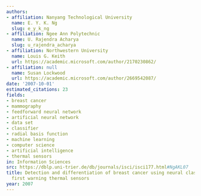 ```yaml
---
authors:
- affiliation: Nanyang Technological University
  name: E. Y. K. Ng
  slug: e_y_k_ng
- affiliation: Ngee Ann Polytechnic
  name: U. Rajendra Acharya
  slug: u_rajendra_acharya
- affiliation: Northwestern University
  name: Louis G. Keith
  url: https://academic.microsoft.com/author/2170230862/
- affiliation: null
  name: Susan Lockwood
  url: https://academic.microsoft.com/author/2669542087/
date: '2007-10-01'
estimated_citations: 23
fields:
- breast cancer
- mammography
- feedforward neural network
- artificial neural network
- data set
- classifier
- radial basis function
- machine learning
- computer science
- artificial intelligence
- thermal sensors
in: Information Sciences
src: https://dblp.uni-trier.de/db/journals/isci/isci177.html#NgAKL07
title: Detection and differentiation of breast cancer using neural classifiers with
  first warning thermal sensors
year: 2007
---
```

